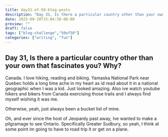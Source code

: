 ```yaml
---
title: day31-of-50-blog-posts
description: "Day 31, Is there a particular country other than your own that fascinates you? Why?"
date: 2025-09-28T15:04:58-06:00
preview: ""
draft: false
tags: ["blog-challenge","50of50"]
categories: ["writing", "fun"]
---
```


## Day 31, Is there a particular country other than your own that fascinates you? Why?

Canada. I love hiking, reading and biking. Yamaska National Park near Quebec holds a long
time ache in my heart as id read about it in a national geographic when I was a kid.
Just looked amazing. Also ive watch youtube hikers and bikers from Canada exercising those
trails and I always find myself wishing it was me.

Otherwise, yeah, just always been a bucket list of mine.

Oh, and ever since the host of Jeopardy past away, Ive wanted to make a pilgramage to see Ontario.
Specifically Greater Sudbury, so yeah, I think at some point im going to have to road trip it or
get on a plane.
